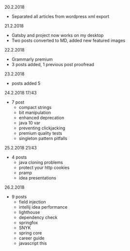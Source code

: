 20.2.2018
- Separated all articles from wordpress xml export

21.2.2018
- Gatsby and project now works on my desktop
- Two posts converted to MD, added new featured images

22.2.2018
- Grammarly premium
- 3 posts added, 1 previous post proofread

23.2.2018
- posts added 5

24.2.2018 17/43
- 7 post
    - compact strings
    - bit manipulation
    - enhanced deprecation
    - java 10 var
    - preventing clickjacking
    - premium quality tests
    - singleton pattern pitfalls
    
25.2.2018 21/43
- 4 posts
    - java cloning problems    
    - protect your http cookies
    - pramp
    - idea presentations
    
26.2.2018
- 9 posts    
   - field injection
   - intellij idea performance
   - lighthouse
   - dependency check
   - springfox
   - SNYK
   - spring core
   - career guide
   - javascript this